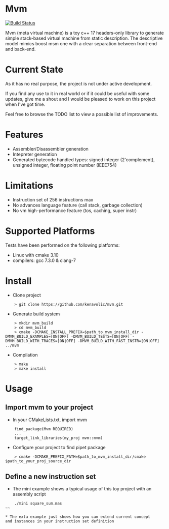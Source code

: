 # Mvm

[![Build Status](https://travis-ci.org/kenavolic/mvm.svg?branch=master)](https://travis-ci.org/kenavolic/mvm)

Mvm (meta virtual machine) is a toy c++ 17 headers-only library to generate simple stack-based virtual machine from static
description. The descriptive model mimics boost msm one with a clear separation between front-end
and back-end.

# Current State

As it has no real purpose, the project is not under active development.

If you find any use to it in real world or if it could be useful with some updates, give me a shout 
and I would be pleased to work on this project when I've got time.

Feel free to browse the TODO list to view a possible list of improvements.

# Features

  * Assembler/Disassembler generation
  * Intepreter generation
  * Generated bytecode handled types: signed integer (2'complement), unsigned integer, floating point number (IEEE754)

# Limitations

 * Instruction set of 256 instructions max
 * No advances language feature (call stack, garbage collection)
 * No vm high-performance feature (tos, caching, super instr)

# Supported Platforms

Tests have been performed on the following platforms:

  * Linux with cmake 3.10 
  * compilers: gcc 7.3.0 & clang-7

# Install

  * Clone project
~~~
    > git clone https://github.com/kenavolic/mvm.git
~~~

  * Generate build system
~~~
    > mkdir mvm_build
    > cd mvm_build
    > cmake -DCMAKE_INSTALL_PREFIX=$path_to_mvm_install_dir -DMVM_BUILD_EXAMPLES=[ON|OFF] -DMVM_BUILD_TESTS=[ON|OFF] -DMVM_BUILD_WITH_TRACES=[ON|OFF] -DMVM_BUILD_WITH_FAST_INSTR=[ON|OFF] ../mvm
~~~

  * Compilation
~~~
    > make
    > make install
~~~

# Usage

## Import mvm to your project

  * In your CMakeLists.txt, import mvm
~~~
    find_package(Mvm REQUIRED)
    ...
    target_link_libraries(my_proj mvm::mvm)
~~~

  * Configure your project to find pipet package
~~~
    > cmake -DCMAKE_PREFIX_PATH=$path_to_mvm_install_dir/cmake $path_to_your_proj_source_dir
~~~

## Define a new instruction set

* The mini example shows a typical usage of this toy project with an assembly script
~~~
    ./mini square_sum.mas
~~

* The exta example just shows how you can extend current concept
and instances in your instruction set definition
